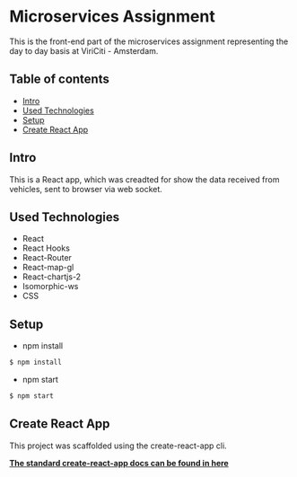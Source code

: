# Microservices Assignment
This is the front-end part of the microservices assignment representing the day to day basis at ViriCiti - Amsterdam.

## Table of contents
- [Intro](#Intro)
- [Used Technologies](#Used-Technologies)
- [Setup](#Setup)
- [Create React App](#Create-React-App)

## Intro
This is a React app, which was creadted for show the data received from vehicles, sent to browser via web socket.

## Used Technologies
- React
- React Hooks
- React-Router
- React-map-gl
- React-chartjs-2
- Isomorphic-ws
- CSS

## Setup
- npm install
```bash
$ npm install
```

- npm start
```bash
$ npm start
```

## Create React App
This project was scaffolded using the create-react-app cli. 

**[The standard create-react-app docs can be found in here](https://github.com/facebook/create-react-app)**
